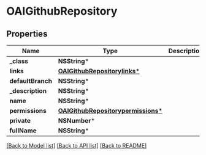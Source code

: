 # OAIGithubRepository

## Properties
Name | Type | Description | Notes
------------ | ------------- | ------------- | -------------
**_class** | **NSString*** |  | [optional] 
**links** | [**OAIGithubRepositorylinks***](OAIGithubRepositorylinks.md) |  | [optional] 
**defaultBranch** | **NSString*** |  | [optional] 
**_description** | **NSString*** |  | [optional] 
**name** | **NSString*** |  | [optional] 
**permissions** | [**OAIGithubRepositorypermissions***](OAIGithubRepositorypermissions.md) |  | [optional] 
**private** | **NSNumber*** |  | [optional] 
**fullName** | **NSString*** |  | [optional] 

[[Back to Model list]](../README.md#documentation-for-models) [[Back to API list]](../README.md#documentation-for-api-endpoints) [[Back to README]](../README.md)


